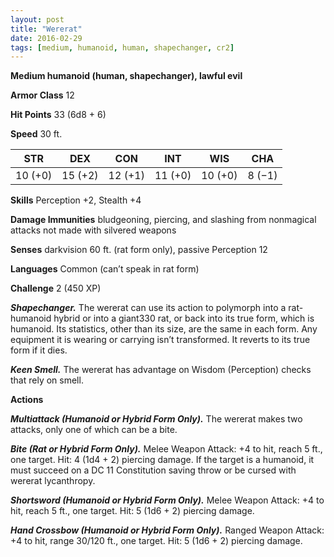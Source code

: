 ```yaml
---
layout: post
title: "Wererat"
date: 2016-02-29
tags: [medium, humanoid, human, shapechanger, cr2]
---
```


**Medium humanoid (human, shapechanger), lawful evil**

**Armor Class** 12

**Hit Points** 33 (6d8 + 6)

**Speed** 30 ft.

|   STR   |   DEX   |   CON   |   INT   |   WIS   |   CHA   |
|:-----:|:-----:|:-----:|:-----:|:-----:|:-----:|
| 10 (+0) | 15 (+2) | 12 (+1) | 11 (+0) | 10 (+0) | 8 (−1) |

**Skills** Perception +2, Stealth +4 

**Damage Immunities** bludgeoning, piercing, and slashing from nonmagical attacks not made with silvered weapons 

**Senses** darkvision 60 ft. (rat form only), passive Perception 12 

**Languages** Common (can’t speak in rat form) 

**Challenge** 2 (450 XP)

***Shapechanger.*** The wererat can use its action to polymorph into a rat-humanoid hybrid or into a giant330 rat, or back into its true form, which is humanoid. Its statistics, other than its size, are the same in each form. Any equipment it is wearing or carrying isn’t transformed. It reverts to its true form if it dies. 

***Keen Smell.*** The wererat has advantage on Wisdom (Perception) checks that rely on smell. 

**Actions** 

***Multiattack (Humanoid or Hybrid Form Only).*** The wererat makes two attacks, only one of which can be a bite. 

***Bite (Rat or Hybrid Form Only).*** Melee Weapon Attack: +4 to hit, reach 5 ft., one target. Hit: 4 (1d4 + 2) piercing damage. If the target is a humanoid, it must succeed on a DC 11 Constitution saving throw or be cursed with wererat lycanthropy. 

***Shortsword (Humanoid or Hybrid Form Only).*** Melee Weapon Attack: +4 to hit, reach 5 ft., one target. Hit: 5 (1d6 + 2) piercing damage. 

***Hand Crossbow (Humanoid or Hybrid Form Only).*** Ranged Weapon Attack: +4 to hit, range 30/120 ft., one target. Hit: 5 (1d6 + 2) piercing damage.